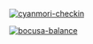 [![cyanmori-checkin](https://github.com/jerryc05/MyWorkflow/actions/workflows/cyanmori-checkin.yml/badge.svg)](https://github.com/jerryc05/MyWorkflow/actions/workflows/cyanmori-checkin.yml)

[![bocusa-balance](https://github.com/jerryc05/MyWorkflow/actions/workflows/bocusa-balance.yml/badge.svg)](https://github.com/jerryc05/MyWorkflow/actions/workflows/bocusa-balance.yml)
